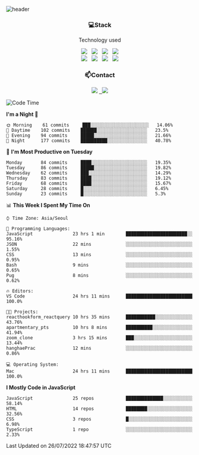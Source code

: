 ![header](https://capsule-render.vercel.app/api?type=waving&color=gradient&height=200&text=Che-ri&fontAlign=70&fontAlignY=40&animation=twinkling)

<h3 align="center">💻Stack</h3>
<p align="center">Technology used</p>
<div align="center"><img src="https://img.shields.io/badge/HTML5-e74c3c?style=flat-square&logo=HTML5&logoColor=white"></img> &nbsp <img src="https://img.shields.io/badge/CSS3-0A84FF?style=flat-square&logo=CSS3&logoColor=white"></img> &nbsp <img src="https://img.shields.io/badge/tailwind%2Dcss-06B6D4?style=flat-square&logo=tailwindcss&logoColor=white"/></a> &nbsp <img src="https://img.shields.io/badge/styled%2Dcomponents-DB7093?style=flat-square&logo=styled%2Dcomponents&logoColor=white"/></a>
<br><img src="https://img.shields.io/badge/JavaScript-FFCD11?style=flat-square&logo=JavaScript&logoColor=white"></img> &nbsp <img src="https://img.shields.io/badge/React-00BCF6?style=flat-square&logo=React&logoColor=white"></img> &nbsp <img src="https://img.shields.io/badge/Redux-764ABC?style=flat-square&logo=Redux&logoColor=white"/> &nbsp <img src="https://img.shields.io/badge/Zustand-582D3E?style=flat-square&logo=Zustand&logoColor=white"/></a></div> 

<h3 align="center">📫Contact</h3>
<div align="center"><a href="https://cheri.tistory.com/"><img src="https://img.shields.io/badge/Cheri-AD29B6?style=flat-square&logo=Tidal&logoColor=white"/></a> <a href="rnjs1135@gmail.com"> &nbsp <img src="https://img.shields.io/badge/Gmail-EA4335?style=flat-square&logo=Gmail&logoColor=white"/></a></div>

<!--START_SECTION:waka-->
![Code Time](http://img.shields.io/badge/Code%20Time-0%20secs-blue)

**I'm a Night 🦉** 

```text
🌞 Morning    61 commits     ███░░░░░░░░░░░░░░░░░░░░░░   14.06% 
🌆 Daytime    102 commits    ██████░░░░░░░░░░░░░░░░░░░   23.5% 
🌃 Evening    94 commits     █████░░░░░░░░░░░░░░░░░░░░   21.66% 
🌙 Night      177 commits    ██████████░░░░░░░░░░░░░░░   40.78%

```
📅 **I'm Most Productive on Tuesday** 

```text
Monday       84 commits     ████░░░░░░░░░░░░░░░░░░░░░   19.35% 
Tuesday      86 commits     █████░░░░░░░░░░░░░░░░░░░░   19.82% 
Wednesday    62 commits     ███░░░░░░░░░░░░░░░░░░░░░░   14.29% 
Thursday     83 commits     ████░░░░░░░░░░░░░░░░░░░░░   19.12% 
Friday       68 commits     ████░░░░░░░░░░░░░░░░░░░░░   15.67% 
Saturday     28 commits     █░░░░░░░░░░░░░░░░░░░░░░░░   6.45% 
Sunday       23 commits     █░░░░░░░░░░░░░░░░░░░░░░░░   5.3%

```


📊 **This Week I Spent My Time On** 

```text
⌚︎ Time Zone: Asia/Seoul

💬 Programming Languages: 
JavaScript               23 hrs 1 min        ███████████████████████░░   95.16% 
JSON                     22 mins             ░░░░░░░░░░░░░░░░░░░░░░░░░   1.55% 
CSS                      13 mins             ░░░░░░░░░░░░░░░░░░░░░░░░░   0.95% 
Bash                     9 mins              ░░░░░░░░░░░░░░░░░░░░░░░░░   0.65% 
Pug                      8 mins              ░░░░░░░░░░░░░░░░░░░░░░░░░   0.62%

🔥 Editors: 
VS Code                  24 hrs 11 mins      █████████████████████████   100.0%

🐱‍💻 Projects: 
reacthookform_reactquery 10 hrs 35 mins      ███████████░░░░░░░░░░░░░░   43.76% 
apartmentary_pts         10 hrs 8 mins       ██████████░░░░░░░░░░░░░░░   41.94% 
zoom_clone               3 hrs 15 mins       ███░░░░░░░░░░░░░░░░░░░░░░   13.44% 
hanghaePrac              12 mins             ░░░░░░░░░░░░░░░░░░░░░░░░░   0.86%

💻 Operating System: 
Mac                      24 hrs 11 mins      █████████████████████████   100.0%

```

**I Mostly Code in JavaScript** 

```text
JavaScript               25 repos            ██████████████░░░░░░░░░░░   58.14% 
HTML                     14 repos            ████████░░░░░░░░░░░░░░░░░   32.56% 
CSS                      3 repos             █░░░░░░░░░░░░░░░░░░░░░░░░   6.98% 
TypeScript               1 repo              ░░░░░░░░░░░░░░░░░░░░░░░░░   2.33%

```



 Last Updated on 26/07/2022 18:47:57 UTC
<!--END_SECTION:waka-->
